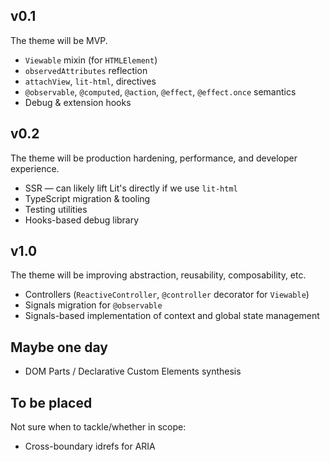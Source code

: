 ## v0.1
The theme will be MVP.

* `Viewable` mixin (for `HTMLElement`)
* `observedAttributes` reflection
* `attachView`, `lit-html`, directives
* `@observable`, `@computed`, `@action`, `@effect`, `@effect.once` semantics
* Debug &amp; extension hooks

## v0.2
The theme will be production hardening, performance, and developer experience.

* SSR — can likely lift Lit's directly if we use `lit-html`
* TypeScript migration &amp; tooling
* Testing utilities
* Hooks-based debug library

## v1.0
The theme will be improving abstraction, reusability, composability, etc.

* Controllers (`ReactiveController`, `@controller` decorator for `Viewable`)
* Signals migration for `@observable`
* Signals-based implementation of context and global state management

## Maybe one day
* DOM Parts / Declarative Custom Elements synthesis

## To be placed
Not sure when to tackle/whether in scope:
* Cross-boundary idrefs for ARIA
